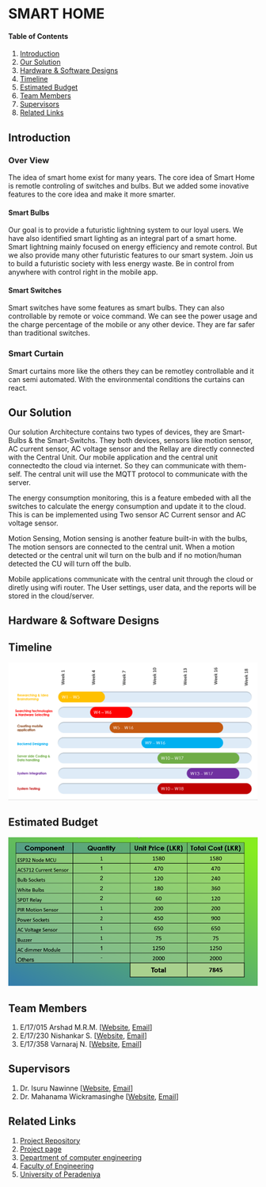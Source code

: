 
[//]: # (Please refer the instructions in below URL for the configurations)
[//]: # (https://projects.ce.pdn.ac.lk/docs/how-to-add-a-project)

# SMART HOME

#### Table of Contents
1. [Introduction](#introduction)
2. [Our Solution](#our-solution )
3. [Hardware & Software Designs](#hardware-and-software-designs)
4. [Timeline](#Timeline)
5. [Estimated Budget](#Estimated-Budget)
6. [Team Members](#team-members)
7. [Supervisors](#supervisors)
8. [Related Links](#related-links)

## Introduction

### Over View
The idea of smart home exist for many years. The core idea of Smart Home is remotle controling of switches and bulbs. But we added some inovative features to the core idea
and make it more smarter.

#### Smart Bulbs

Our goal is to provide a futuristic lightning system to our loyal users. 
We have also identified smart lighting as an integral part of a smart home.
Smart lightning mainly focused on energy efficiency and remote control.
But we also provide many other futuristic features to our smart system. 
Join us to build a futuristic society with less energy waste.
Be in control from anywhere with control right in the mobile app.

#### Smart Switches

Smart switches have some features as smart bulbs. They can also controllable by remote or voice command. We can see the power usage and the charge percentage of the mobile or any other device. They are far safer than traditional switches. 

### Smart Curtain

Smart curtains more like the others they can be remotley controllable and it can semi automated.
With the environmental conditions the curtains can react. 


## Our Solution

Our solution Architecture contains two types of devices, they are Smart-Bulbs & the Smart-Switchs. They both devices, sensors like motion sensor, AC current sensor, AC voltage sensor and the Rellay are directly connected with the Central Unit. Our mobile application and the central unit connectedto the cloud via internet. So they can communicate with them-self. The central unit will use the MQTT protocol to communicate with the server.

The energy consumption monitoring, this is a feature embeded with all the switches to calculate the energy consumption and update it to the cloud. This is can be implemented using Two sensor AC Current sensor and AC voltage sensor.

Motion Sensing, Motion sensing is another feature built-in with the bulbs, The motion sensors are connected to the central unit. When a motion detected or the central unit wil turn on the bulb and if no motion/human detected the CU will turn off the bulb.

Mobile applications communicate with the central unit through the cloud or diretly using wifi router. The User settings, user data, and the reports will be stored in the cloud/server.


## Hardware & Software Designs


## Timeline

![Timeline](docs/images/Timeline.PNG)

## Estimated Budget

![Budget](docs/images/Budget2.PNG)

## Team Members
1. E/17/015 Arshad M.R.M.  [[Website](http://www.ce.pdn.ac.lk/e17-batch/), [Email](mailto:e17015@eng.pdn.ac.lk)]
2. E/17/230 Nishankar S. [[Website](http://www.ce.pdn.ac.lk/e17-batch/), [Email](mailto:e17230@eng.pdn.ac.lk)]
3. E/17/358 Varnaraj N. [[Website](http://www.ce.pdn.ac.lk/e17-batch/), [Email](mailto:e17358@eng.pdn.ac.lk)]


## Supervisors
1. Dr. Isuru Nawinne [[Website](http://www.ce.pdn.ac.lk/academic-staff/isuru-nawinne/), [Email](mailto:isurun@eng.pdn.ac.lk)]
2. Dr. Mahanama Wickramasinghe [[Website](http://www.ce.pdn.ac.lk/2021/05/02/dr-mahanama-wickramasinghe/), [Email](mailto:mahanamaw@eng.pdn.ac.lk)]


## Related Links

1. [Project Repository](https://github.com/cepdnaclk/e17-3yp-smart-home)
2. [Project page](https://cepdnaclk.github.io/e17-3yp-smart-home)
3. [Department of computer engineering](http://ce.pdn.ac.lk)
4. [Faculty of Engineering](http://eng.pdn.ac.lk/)
5. [University of Peradeniya](https://www.pdn.ac.lk/academics/academics.php/)
